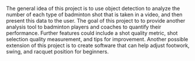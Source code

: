 The general idea of this project is to use object detection to analyze the number of each type of badminton shot that is taken in a video, and then present this data to the user. The goal of this project to to provide another analysis tool to badminton players and coaches to quantify their performance. Further features could include a shot quality metric, shot selection quality measurement, and tips for improvement. Another possible extension of this project is to create software that can help adjust footwork, swing, and racquet position for beginners.

